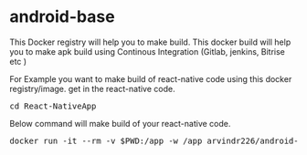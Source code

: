 # android-base

This Docker registry will help you to make build.
This docker build will help you to make apk build using Continous Integration (Gitlab, jenkins, Bitrise etc )

For Example you want to make build of react-native code using this docker registry/image.
get in the react-native code.
<pre>
cd React-NativeApp
</pre>

Below command will make build of your react-native code.
<pre>
docker run -it --rm -v $PWD:/app -w /app arvindr226/android-base /bin/sh -c 'cd android && ./gradlew AssembleDebug'
</pre>


